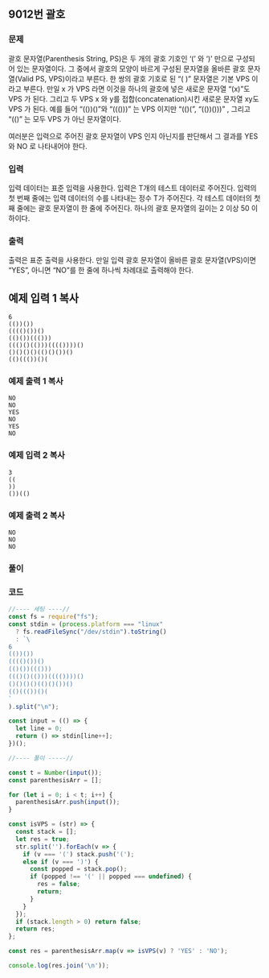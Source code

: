 ## 9012번 괄호

### 문제

괄호 문자열(Parenthesis String, PS)은 두 개의 괄호 기호인 ‘(’ 와 ‘)’ 만으로 구성되어 있는 문자열이다. 그 중에서 괄호의 모양이 바르게 구성된 문자열을 올바른 괄호 문자열(Valid PS, VPS)이라고 부른다. 한 쌍의 괄호 기호로 된 “( )” 문자열은 기본 VPS 이라고 부른다. 만일 x 가 VPS 라면 이것을 하나의 괄호에 넣은 새로운 문자열 “(x)”도 VPS 가 된다. 그리고 두 VPS x 와 y를 접합(concatenation)시킨 새로운 문자열 xy도 VPS 가 된다. 예를 들어 “(())()”와 “((()))” 는 VPS 이지만 “(()(”, “(())()))” , 그리고 “(()” 는 모두 VPS 가 아닌 문자열이다. 

여러분은 입력으로 주어진 괄호 문자열이 VPS 인지 아닌지를 판단해서 그 결과를 YES 와 NO 로 나타내어야 한다. 

### 입력

입력 데이터는 표준 입력을 사용한다. 입력은 T개의 테스트 데이터로 주어진다. 입력의 첫 번째 줄에는 입력 데이터의 수를 나타내는 정수 T가 주어진다. 각 테스트 데이터의 첫째 줄에는 괄호 문자열이 한 줄에 주어진다. 하나의 괄호 문자열의 길이는 2 이상 50 이하이다. 

### 출력

출력은 표준 출력을 사용한다. 만일 입력 괄호 문자열이 올바른 괄호 문자열(VPS)이면 “YES”, 아니면 “NO”를 한 줄에 하나씩 차례대로 출력해야 한다. 

## 예제 입력 1 복사

```
6
(())())
(((()())()
(()())((()))
((()()(()))(((())))()
()()()()(()()())()
(()((())()(
```

### 예제 출력 1 복사

```
NO
NO
YES
NO
YES
NO
```

### 예제 입력 2 복사

```
3
((
))
())(()
```

### 예제 출력 2 복사

```
NO
NO
NO
```



### 풀이



### 코드

```js
//---- 세팅 ----//
const fs = require("fs");
const stdin = (process.platform === "linux"
  ? fs.readFileSync("/dev/stdin").toString()
  : `\
6
(())())
(((()())()
(()())((()))
((()()(()))(((())))()
()()()()(()()())()
(()((())()(
`
).split("\n");

const input = (() => {
  let line = 0;
  return () => stdin[line++];
})();

//---- 풀이 -----//

const t = Number(input());
const parenthesisArr = [];

for (let i = 0; i < t; i++) {
  parenthesisArr.push(input());
}

const isVPS = (str) => {
  const stack = [];
  let res = true;
  str.split('').forEach(v => {
    if (v === '(') stack.push('(');
    else if (v === ')') {
      const popped = stack.pop();
      if (popped !== '(' || popped === undefined) {
        res = false;
        return;
      }
    }
  });
  if (stack.length > 0) return false;
  return res;
};

const res = parenthesisArr.map(v => isVPS(v) ? 'YES' : 'NO');

console.log(res.join('\n'));
```

